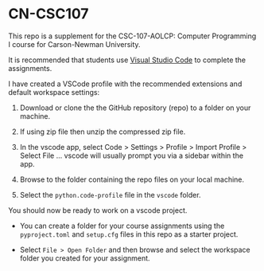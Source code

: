 # CN-CSC107

This repo is a supplement for the CSC-107-AOLCP: Computer Programming I course for Carson-Newman University.

It is recommended that students use [Visual Studio Code](https://github.com/scubamatrix/cn-csc107) to complete the assignments.

I have created a VSCode profile with the recommended extensions and default workspace settings:

1. Download or clone the the GitHub repository (repo) to a folder on your machine.

2. If using zip file then unzip the compressed zip file.

3. In the vscode app, select Code > Settings > Profile > Import Profile > Select File ... vscode will usually prompt you via a sidebar within the app.

4. Browse to the folder containing the repo files on your local machine.

5. Select the `python.code-profile` file in the `vscode` folder.

You should now be ready to work on a vscode project.

- You can create a folder for your course assignments using the `pyproject.toml` and `setup.cfg` files in this repo as a starter project. 

- Select `File > Open Folder` and then browse and select the workspace folder you created for your assignment.
